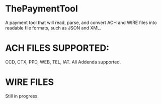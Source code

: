 # ThePaymentTool
A payment tool that will read, parse, and convert ACH and WIRE files into readable file formats, such as JSON and XML.
# ACH FILES SUPPORTED:
CCD, CTX, PPD, WEB, TEL, IAT. All Addenda supported.
# WIRE FILES
Still in progress.
